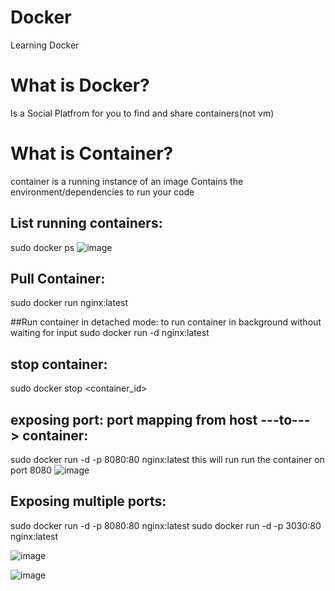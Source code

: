 # Docker
Learning Docker

# What is Docker?
Is a Social Platfrom for you to find and share containers(not vm)

# What is Container?
container is a running instance of an image
Contains the environment/dependencies to run your code

## List running containers:

sudo docker ps 
![image](https://user-images.githubusercontent.com/51336081/187316194-904b38f5-fadb-4079-9550-20fbd6666da8.png)

## Pull Container:

sudo docker run nginx:latest

##Run container in detached mode:
to run container in background without waiting for input
sudo docker run -d nginx:latest

## stop container:
sudo docker stop <container_id>

## exposing port: port mapping from host ---to---> container:

sudo docker run -d -p 8080:80 nginx:latest
this will run run the container on port 8080
![image](https://user-images.githubusercontent.com/51336081/187317192-5e51f3c8-4a9f-42a2-b7c4-67e3546ce202.png)

## Exposing multiple ports:
sudo docker run -d -p 8080:80 nginx:latest
sudo docker run -d -p 3030:80 nginx:latest

![image](https://user-images.githubusercontent.com/51336081/187317667-b8546026-6d07-48c4-9645-ba0d6b86fdc0.png)

![image](https://user-images.githubusercontent.com/51336081/187317680-52ab9dfc-b4ef-4527-9ad5-40a88d6a006c.png)


